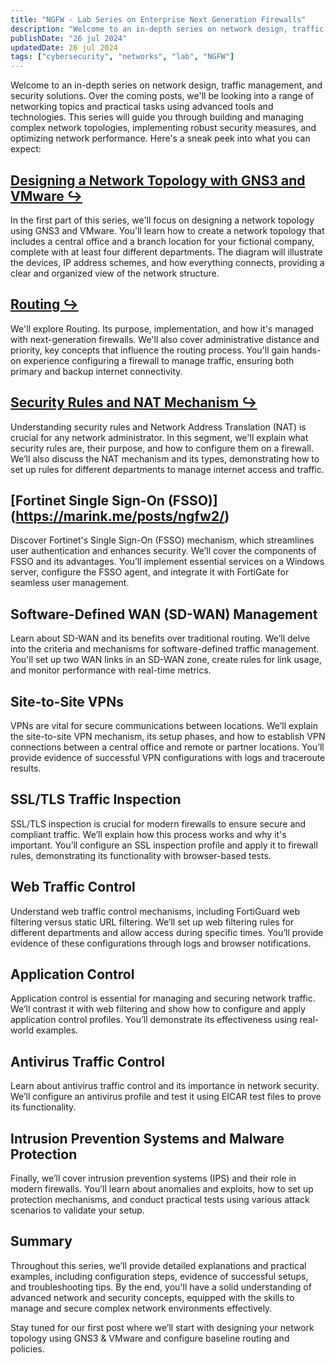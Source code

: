 ```yaml
---
title: "NGFW - Lab Series on Enterprise Next Generation Firewalls"
description: "Welcome to an in-depth series on network design, traffic management, and security solutions."
publishDate: "26 jul 2024"
updatedDate: 26 jul 2024
tags: ["cybersecurity", "networks", "lab", "NGFW"]
---
```


Welcome to an in-depth series on network design, traffic management, and security solutions. Over the coming posts, we'll be looking into a range of networking topics and practical tasks using advanced tools and technologies. This series will guide you through building and managing complex network topologies, implementing robust security measures, and optimizing network performance. Here's a sneak peek into what you can expect:

## [Designing a Network Topology with GNS3 and VMware ↪](https://marink.me/posts/ngfw1/)
In the first part of this series, we'll focus on designing a network topology using GNS3 and VMware. You'll learn how to create a network topology that includes a central office and a branch location for your fictional company, complete with at least four different departments. The diagram will illustrate the devices, IP address schemes, and how everything connects, providing a clear and organized view of the network structure.

## [Routing ↪](https://marink.me/posts/ngfw1/)
We'll explore Routing. Its purpose, implementation, and how it's managed with next-generation firewalls. We'll also cover administrative distance and priority, key concepts that influence the routing process. You'll gain hands-on experience configuring a firewall to manage traffic, ensuring both primary and backup internet connectivity.

## [Security Rules and NAT Mechanism ↪](https://marink.me/posts/ngfw1/)
Understanding security rules and Network Address Translation (NAT) is crucial for any network administrator. In this segment, we'll explain what security rules are, their purpose, and how to configure them on a firewall. We’ll also discuss the NAT mechanism and its types, demonstrating how to set up rules for different departments to manage internet access and traffic.

## [Fortinet Single Sign-On (FSSO)] (https://marink.me/posts/ngfw2/)
Discover Fortinet's Single Sign-On (FSSO) mechanism, which streamlines user authentication and enhances security. We’ll cover the components of FSSO and its advantages. You’ll implement essential services on a Windows server, configure the FSSO agent, and integrate it with FortiGate for seamless user management.

## Software-Defined WAN (SD-WAN) Management
Learn about SD-WAN and its benefits over traditional routing. We’ll delve into the criteria and mechanisms for software-defined traffic management. You'll set up two WAN links in an SD-WAN zone, create rules for link usage, and monitor performance with real-time metrics.

## Site-to-Site VPNs
VPNs are vital for secure communications between locations. We’ll explain the site-to-site VPN mechanism, its setup phases, and how to establish VPN connections between a central office and remote or partner locations. You’ll provide evidence of successful VPN configurations with logs and traceroute results.

## SSL/TLS Traffic Inspection
SSL/TLS inspection is crucial for modern firewalls to ensure secure and compliant traffic. We’ll explain how this process works and why it's important. You’ll configure an SSL inspection profile and apply it to firewall rules, demonstrating its functionality with browser-based tests.

## Web Traffic Control
Understand web traffic control mechanisms, including FortiGuard web filtering versus static URL filtering. We’ll set up web filtering rules for different departments and allow access during specific times. You’ll provide evidence of these configurations through logs and browser notifications.

## Application Control
Application control is essential for managing and securing network traffic. We’ll contrast it with web filtering and show how to configure and apply application control profiles. You’ll demonstrate its effectiveness using real-world examples.

## Antivirus Traffic Control
Learn about antivirus traffic control and its importance in network security. We’ll configure an antivirus profile and test it using EICAR test files to prove its functionality.

## Intrusion Prevention Systems and Malware Protection
Finally, we’ll cover intrusion prevention systems (IPS) and their role in modern firewalls. You’ll learn about anomalies and exploits, how to set up protection mechanisms, and conduct practical tests using various attack scenarios to validate your setup.

## Summary
Throughout this series, we’ll provide detailed explanations and practical examples, including configuration steps, evidence of successful setups, and troubleshooting tips. By the end, you'll have a solid understanding of advanced network and security concepts, equipped with the skills to manage and secure complex network environments effectively.

Stay tuned for our first post where we’ll start with designing your network topology using GNS3 & VMware and configure baseline routing and policies.